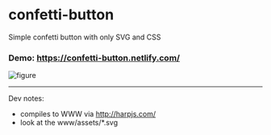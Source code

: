 # confetti-button
Simple confetti button with only SVG and CSS

### Demo: https://confetti-button.netlify.com/

![figure](https://cdn.dribbble.com/users/33136/screenshots/4248900/confetti-button.001.gif "Demo")

---
Dev notes:
- compiles to WWW via http://harpjs.com/
- look at the www/assets/*.svg

